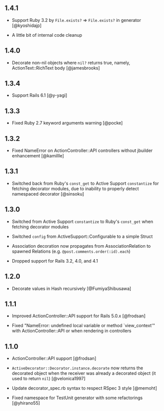 ## 1.4.1

* Support Ruby 3.2 by `File.exists?` => `File.exists?` in generator [@kyoshidajp]

* A little bit of internal code cleanup


## 1.4.0

* Decorate non-nil objects where `nil?` returns true, namely, ActionText::RichText body [@jamesbrooks]


## 1.3.4

* Support Rails 6.1 [@y-yagi]


## 1.3.3

* Fixed Ruby 2.7 keyword arguments warning [@pocke]


## 1.3.2

* Fixed NameError on ActionController::API controllers without jbuilder enhancement [@kamillle]


## 1.3.1

* Switched back from Ruby's `const_get` to Active Support `constantize` for fetching decorator modules, due to inability to properly detect namespaced decorator [@sinsoku]


## 1.3.0

* Switched from Active Support `constantize` to Ruby's `const_get` when fetching decorator modules

* Switched `config` from ActiveSupport::Configurable to a simple Struct

* Association decoration now propagates from AssociationRelation to spawned Relations (e.g. `@post.comments.order(:id).each`)

* Dropped support for Rails 3.2, 4.0, and 4.1


## 1.2.0

* Decorate values in Hash recursively [@FumiyaShibusawa]


## 1.1.1

* Improved ActionController::API support for Rails 5.0.x [@frodsan]

* Fixed "NameError: undefined local variable or method `view_context'" with ActionController::API or when rendering in controllers


## 1.1.0

* ActionController::API support [@frodsan]

* `ActiveDecorator::Decorator.instance.decorate` now returns the decorated object when the receiver was already a decorated object (it used to return `nil`) [@velonica1997]

* Update decorator_spec.rb syntax to respect RSpec 3 style [@memoht]

* Fixed namespace for TestUnit generator with some refactorings [@yhirano55]

